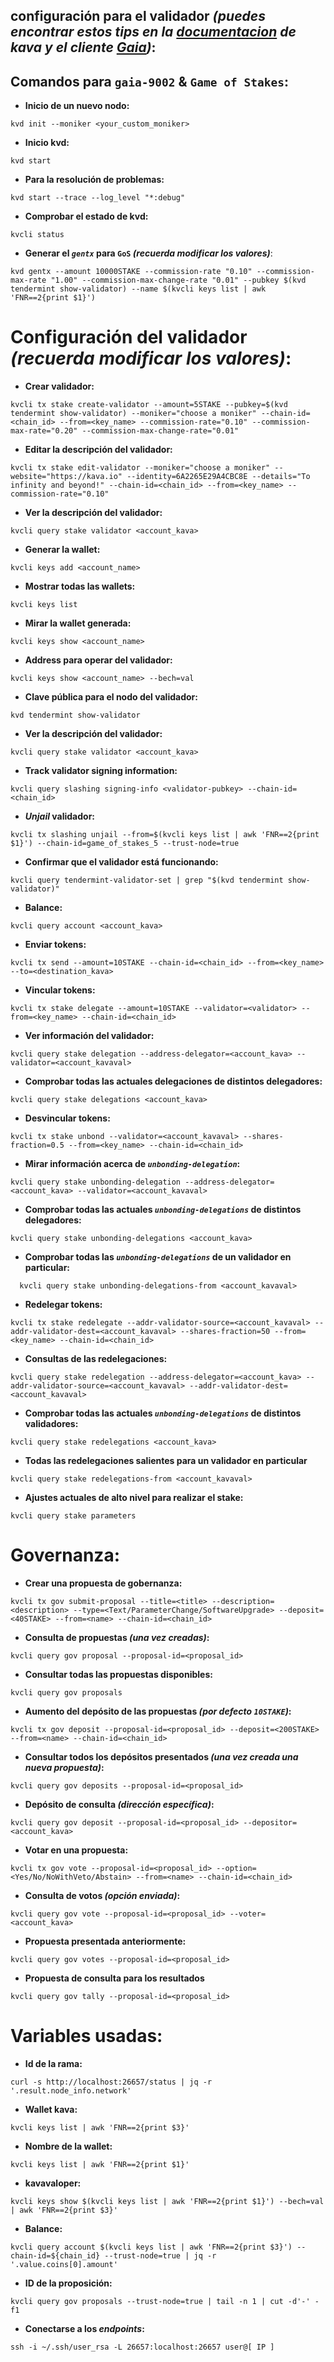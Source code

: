 ## configuración para el validador _(puedes encontrar estos tips en la [documentacion](https://kava.network/docs/validators/validator-setup.html#validator-setup) de kava y el cliente [Gaia](https://kava.network/docs/gaia/kvcli.html#gaia-cli))_:

## Comandos para `gaia-9002` & `Game of Stakes`:
* **Inicio de un nuevo nodo:**

```
kvd init --moniker <your_custom_moniker>
```

* **Inicio kvd:**
```
kvd start
```

* **Para la resolución de problemas:**
```
kvd start --trace --log_level "*:debug"
```

* **Comprobar el estado de kvd:**
```
kvcli status
```

* **Generar el _`gentx`_ para `GoS` _(recuerda modificar los valores)_**:
```
kvd gentx --amount 10000STAKE --commission-rate "0.10" --commission-max-rate "1.00" --commission-max-change-rate "0.01" --pubkey $(kvd tendermint show-validator) --name $(kvcli keys list | awk 'FNR==2{print $1}')
```

# Configuración del validador _(recuerda modificar los valores)_:
* **Crear validador:**
```
kvcli tx stake create-validator --amount=5STAKE --pubkey=$(kvd tendermint show-validator) --moniker="choose a moniker" --chain-id=<chain_id> --from=<key_name> --commission-rate="0.10" --commission-max-rate="0.20" --commission-max-change-rate="0.01"
```

* **Editar la descripción del validador:**
```
kvcli tx stake edit-validator --moniker="choose a moniker" --website="https://kava.io" --identity=6A2265E29A4CBC8E --details="To infinity and beyond!" --chain-id=<chain_id> --from=<key_name> --commission-rate="0.10"
```

* **Ver la descripción del validador:**
```
kvcli query stake validator <account_kava>
```

* **Generar la wallet:**
```
kvcli keys add <account_name>
```

* **Mostrar todas las wallets:**
```
kvcli keys list
```

* **Mirar la wallet generada:**
```
kvcli keys show <account_name>
```

* **Address para operar del validador:**
```
kvcli keys show <account_name> --bech=val
```

* **Clave pública para el nodo del validador:**
```
kvd tendermint show-validator
```

* **Ver la descripción del validador:**
```
kvcli query stake validator <account_kava>
```

* **Track validator signing information:**
```
kvcli query slashing signing-info <validator-pubkey> --chain-id=<chain_id>
```

* **_Unjail_ validador:**
```
kvcli tx slashing unjail --from=$(kvcli keys list | awk 'FNR==2{print $1}') --chain-id=game_of_stakes_5 --trust-node=true
```

* **Confirmar que el validador está funcionando:**
```
kvcli query tendermint-validator-set | grep "$(kvd tendermint show-validator)"
```

* **Balance:**
```
kvcli query account <account_kava>
```

* **Enviar tokens:**
```
kvcli tx send --amount=10STAKE --chain-id=<chain_id> --from=<key_name> --to=<destination_kava>
```

* **Vincular tokens:**
```
kvcli tx stake delegate --amount=10STAKE --validator=<validator> --from=<key_name> --chain-id=<chain_id>
```

* **Ver información del validador:**
```
kvcli query stake delegation --address-delegator=<account_kava> --validator=<account_kavaval>
```

* **Comprobar todas las actuales delegaciones de distintos delegadores:**
```
kvcli query stake delegations <account_kava>
```

* **Desvincular tokens:**
```
kvcli tx stake unbond --validator=<account_kavaval> --shares-fraction=0.5 --from=<key_name> --chain-id=<chain_id>
```

* **Mirar información acerca de _`unbonding-delegation`_:**
```
kvcli query stake unbonding-delegation --address-delegator=<account_kava> --validator=<account_kavaval>
```

* **Comprobar todas las actuales _`unbonding-delegations`_ de distintos delegadores:**
```
kvcli query stake unbonding-delegations <account_kava>
```

* **Comprobar todas las _`unbonding-delegations`_ de un validador en particular:**
```
  kvcli query stake unbonding-delegations-from <account_kavaval>
```

* **Redelegar tokens:**
```
kvcli tx stake redelegate --addr-validator-source=<account_kavaval> --addr-validator-dest=<account_kavaval> --shares-fraction=50 --from=<key_name> --chain-id=<chain_id>
```

* **Consultas de las redelegaciones:**
```
kvcli query stake redelegation --address-delegator=<account_kava> --addr-validator-source=<account_kavaval> --addr-validator-dest=<account_kavaval>
```

* **Comprobar todas las actuales _`unbonding-delegations`_ de distintos validadores:**
```
kvcli query stake redelegations <account_kava>
```

* **Todas las redelegaciones salientes para un validador en particular**
```
kvcli query stake redelegations-from <account_kavaval>
```

* **Ajustes actuales de alto nivel para realizar el stake:**
```
kvcli query stake parameters
```

# Governanza:
* **Crear una propuesta de gobernanza:**
```
kvcli tx gov submit-proposal --title=<title> --description=<description> --type=<Text/ParameterChange/SoftwareUpgrade> --deposit=<40STAKE> --from=<name> --chain-id=<chain_id>
```

* **Consulta de propuestas _(una vez creadas)_:**
```
kvcli query gov proposal --proposal-id=<proposal_id>
```

* **Consultar todas las propuestas disponibles:**
```
kvcli query gov proposals
```

* **Aumento del depósito de las propuestas _(por defecto `10STAKE`)_:**
```
kvcli tx gov deposit --proposal-id=<proposal_id> --deposit=<200STAKE> --from=<name> --chain-id=<chain_id>
```

* **Consultar todos los depósitos presentados _(una vez creada una nueva propuesta)_:**
```
kvcli query gov deposits --proposal-id=<proposal_id>
```

* **Depósito de consulta _(dirección específica)_:**
```
kvcli query gov deposit --proposal-id=<proposal_id> --depositor=<account_kava>
```

* **Votar en una propuesta:**
```
kvcli tx gov vote --proposal-id=<proposal_id> --option=<Yes/No/NoWithVeto/Abstain> --from=<name> --chain-id=<chain_id>
```

* **Consulta de votos _(opción enviada)_:**
```
kvcli query gov vote --proposal-id=<proposal_id> --voter=<account_kava>
```

* **Propuesta presentada anteriormente:**
```
kvcli query gov votes --proposal-id=<proposal_id>
```

* **Propuesta de consulta para los resultados**
```
kvcli query gov tally --proposal-id=<proposal_id>
```

# Variables usadas:
* **Id de la rama:**
```
curl -s http://localhost:26657/status | jq -r '.result.node_info.network'
```

* **Wallet kava:**
```
kvcli keys list | awk 'FNR==2{print $3}'
```

* **Nombre de la wallet:**
```
kvcli keys list | awk 'FNR==2{print $1}'
```

* **kavavaloper:**
```
kvcli keys show $(kvcli keys list | awk 'FNR==2{print $1}') --bech=val | awk 'FNR==2{print $3}'
```

* **Balance:**
```
kvcli query account $(kvcli keys list | awk 'FNR==2{print $3}') --chain-id=${chain_id} --trust-node=true | jq -r '.value.coins[0].amount'
```
* **ID de la proposición:**
```
kvcli query gov proposals --trust-node=true | tail -n 1 | cut -d'-' -f1
```

* **Conectarse a los _endpoints_:**
```
ssh -i ~/.ssh/user_rsa -L 26657:localhost:26657 user@[ IP ]
```
